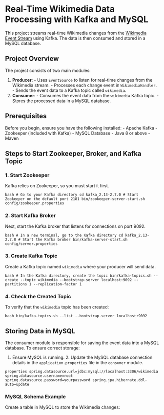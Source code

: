 # Real-Time Wikimedia Data Processing with Kafka and MySQL

This project streams real-time Wikimedia changes from the [Wikimedia Event Stream](https://stream.wikimedia.org/v2/stream/recentchange) using Kafka. The data is then consumed and stored in a MySQL database.

## Project Overview

The project consists of two main modules: 
1. **Producer**: - Uses `EventSource` to listen for real-time changes from the Wikimedia stream. - Processes each change event in `WikimediaHandler`. - Sends the event data to a Kafka topic called `wikimedia`.
2. **Consumer**: - Consumes the event data from the `wikimedia` Kafka topic. - Stores the processed data in a MySQL database.

## Prerequisites

Before you begin, ensure you have the following installed: - Apache Kafka - Zookeeper (included with Kafka) - MySQL Database - Java 8 or above - Maven

## Steps to Start Zookeeper, Broker, and Kafka Topic

### 1. Start Zookeeper

Kafka relies on Zookeeper, so you must start it first.

```bash # Go to your Kafka directory cd kafka_2.13-2.7.0 # Start Zookeeper on the default port 2181 bin/zookeeper-server-start.sh config/zookeeper.properties ```

### 2. Start Kafka Broker

Next, start the Kafka broker that listens for connections on port 9092.

```bash # In a new terminal, go to the Kafka directory cd kafka_2.13-2.7.0 # Start the Kafka broker bin/kafka-server-start.sh config/server.properties ```

### 3. Create Kafka Topic

Create a Kafka topic named `wikimedia` where your producer will send data.

```bash # In the Kafka directory, create the topic bin/kafka-topics.sh --create --topic wikimedia --bootstrap-server localhost:9092 --partitions 1 --replication-factor 1 ```

### 4. Check the Created Topic

To verify that the `wikimedia` topic has been created:

```bash bin/kafka-topics.sh --list --bootstrap-server localhost:9092 ```

## Storing Data in MySQL

The consumer module is responsible for saving the event data into a MySQL database. To ensure correct storage:

1. Ensure MySQL is running. 2. Update the MySQL database connection details in the `application.properties` file in the `consumer` module.

```properties spring.datasource.url=jdbc:mysql://localhost:3306/wikimedia spring.datasource.username=root spring.datasource.password=yourpassword spring.jpa.hibernate.ddl-auto=update ```

### MySQL Schema Example

Create a table in MySQL to store the Wikimedia changes:

```sql CREATE DATABASE wikimedia;

